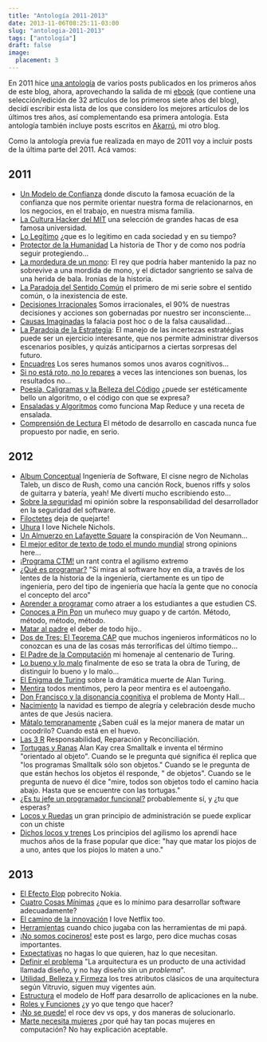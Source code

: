```yaml
---
title: "Antología 2011-2013"
date: 2013-11-06T08:25:11-03:00
slug: "antologia-2011-2013"
tags: ["antología"]
draft: false
image:
  placement: 3
---
```


En 2011 hice [una antología](/blog/2011/05/antologia.html) de varios
posts publicados en los primeros años de este blog, ahora, aprovechando
la salida de mi [ebook](http://t.co/xAz5Jftij7) (que contiene una
selección/edición de 32 artículos de los primeros siete años del blog),
decidí escribir esta lista de los que considero los mejores artículos de
los últimos tres años, así complementando esa primera antología. Esta
antología también incluye posts escritos en
[Akarrú](http://www.akarru.com/), mi otro blog.

Como la antología previa fue realizada en mayo de 2011 voy a incluir
posts de la última parte del 2011. Acá vamos:

## **2011**

-   [Un Modelo de Confianza](/blog/2011/05/un-modelo-de-confianza.html)
    donde discuto la famosa ecuación de la confianza que nos permite
    orientar nuestra forma de relacionarnos, en los negocios, en el
    trabajo, en nuestra misma familia.
-   [La Cultura Hacker del MIT](/blog/2011/06/la-cultura-hacker-del-mit.html)
    una selección de grandes hacas de esa famosa universidad.
-   [Lo Legítimo](/blog/2011/06/lo-legitimo.html)
    ¿que es lo legitimo en cada sociedad y en su tiempo?
-   [Protector de la Humanidad](https://www.akarru.com/blog/2011/06/05/protector-de-la-humanidad/)
    La historia de Thor y de como nos podría seguir protegiendo\...
-   [La mordedura de un mono](https://www.akarru.com/blog/2011/07/31/la-mordida-de-un-mono/):
    El rey que podría haber mantenido la paz no sobrevive a una mordida
    de mono, y el dictador sangriento se salva de una herida de bala.
    Ironías de la historia.
-   [La Paradoja del Sentido Común](/blog/2011/06/la-paradoja-del-sentido-comun.html)
    el primero de mi serie sobre el sentido común, o la inexistencia de
    este.
-   [Decisiones Irracionales](/blog/2011/07/decisiones-irracionales.html)
    Somos irracionales, el 90% de nuestras decisiones y acciones son
    gobernadas por nuestro ser inconsciente\...
-   [Causas Imaginadas](/blog/2011/07/causas-imaginadas.html)
    la falacia post hoc o de la falsa causalidad\...
-   [La Paradoja de la Estrategia](/blog/2011/08/la-paradoja-de-la-estrategia.html):
    El manejo de las incertezas estratégias puede ser un ejercicio
    interesante, que nos permite administrar diversos escenarios
    posibles, y quizás anticiparnos a ciertas sorpresas del futuro.
-   [Encuadres](/blog/2011/08/encuadres.html) Los
    seres humanos somos unos avaros cognitivos\...
-   [Si no está roto, no lo repares](https://www.akarru.com/blog/2011/10/01/si-no-est-roto-no-lo-repares/)
    a veces las intenciones son buenas, los resultados no\...
-   [Poesía, Caligramas y la Belleza del Código](/blog/2011/09/poesia-caligrama-y-la-belleza-del-codigo.html)
    ¿puede ser estéticamente bello un algoritmo, o el código con que se
    expresa?
-   [Ensaladas y Algoritmos](/blog/2011/10/ensaladas-y-algoritmos.html)
    como funciona Map Reduce y una receta de ensalada.
-   [Comprensión de Lectura](/blog/2011/11/comprensin-de-lectura.html)
    El método de desarrollo en cascada nunca fue propuesto por nadie, en
    serio.

## **2012**

-   [Album  Conceptual](/blog/2012/01/lbum-conceptual.html)
    Ingeniería de Software, El cisne negro de Nicholas Taleb, un disco
    de Rush, como una canción Rock, buenos riffs y solos de guitarra y
    batería, yeah! Me divertí mucho escribiendo esto\...
-   [Sobre la seguridad](/blog/2012/02/sobre-la-seguridad.html)
    mi opinión sobre la responsabilidad del desarrollador en la
    seguridad del software.
-   [Filoctetes](/blog/2012/03/14/filoctetes/) deja
    de quejarte!
-   [Uhura](/blog/2012/02/uhura.html) I love Nichele
    Nichols.
-   [Un Almuerzo en Lafayette Square](/blog/2012/03/un-almuerzo-en-lafayette-square.html)
    la conspiración de Von Neumann\...
-   [El mejor editor de texto de todo el mundo mundial](/blog/2012/04/el-mejor-editor-de-texto-de-todo-el-mundo-mundial.html)
    strong opinions here\...
-   [¡Programa CTM!](/blog/2012/04/programa-ctm.html)
    un rant contra el agilismo extremo
-   [¿Qué es programar?](/blog/2012/05/que-es-programar.html)
    "Si miras al software hoy en día, a través de los lentes de la
    historia de la ingeniería, ciertamente es un tipo de ingeniería,
    pero del tipo de ingeniería que hacía la gente que no conocía el
    concepto del arco"
-   [Aprender a programar](/blog/2012/05/aprender-a-programar.html)
    como atraer a los estudiantes a que estudien CS.
-   [Conoces a Pin Pon](/blog/2012/05/conoces-a-pin-pon.html) un
    muñeco muy guapo y de cartón. Método, método, método, método.
-   [Matar al padre](http://www.akarru.com/blog/2012/06/17/matar-al-padre/) el
    deber de todo hijo..
-   [Dos de Tres: El Teorema CAP](/blog/2012/05/dos-de-tres.html) que muchos
    ingenieros informáticos no lo conozcan es una de las cosas más
    terroríficas del último tiempo\...
-   [El Padre de la Computación](/blog/2012/06/el-padre-de-a-computacion.html)
    mi homenaje al centenario de Turing.
-   [Lo bueno y lo malo](/blog/2012/06/lo-bueno-y-lo-malo.html)
    finalmente de eso se trata la obra de Turing, de distinguir lo bueno
    y lo malo\...
-   [El Enigma de Turing](/blog/2012/06/el-enigma-de-turing.html)
    sobre la dramática muerte de Alan Turing.
-   [Mentira](/blog/2012/06/mentira.html) todos
    mentimos, pero la peor mentira es el autoengaño.
-   [Don Francisco y la disonancia cognitiva](/blog/2012/08/don-francisco-y-la-disonancia-cognitiva.html)
    el problema de Monty Hall\...
-   [Nacimiento](http://www.akarru.com/blog/2012/12/25/nacimiento/) la
    navidad es tiempo de alegría y celebración desde mucho antes de que
    Jesús naciera.
-   [Mátalo tempranamente](/blog/2012/10/matalo-tempranamente.html)
    ¿Saben cuál es la mejor manera de matar un cocodrilo? Cuando está en
    el huevo.
-   [Las 3 R](/blog/2012/10/las-3-r.html)
    Responsabilidad, Reparación y Reconciliación.
-   [Tortugas y Ranas](/blog/2012/11/tortugas-y-ranas.html) Alan
    Kay crea Smalltalk e inventa el término "orientado al objeto".
    Cuando se le pregunta qué significa él replica que "los programas
    Smalltalk sólo son objetos." Cuando se le pregunta de que están
    hechos los objetos él responde, " de objetos". Cuando se le pregunta
    de nuevo él dice "mire, todos son objetos todo el camino hacia
    abajo. Hasta que se encuentre con las tortugas."
-   [¿Es tu jefe un programador funcional?](https://www.programando.org/blog/2012/11/22/tu-jefe-es-un-programador-funcional.html)
    probablemente sí, y ¿tu que esperas?
-   [Locos y Ruedas](/blog/2012/12/locos-y-ruedas.html) un
    gran principio de administración se puede explicar con un chiste
-   [Dichos locos y trenes](/blog/2012/12/dichos-locos-y-trenes.html)
    Los principios del agilismo los aprendí hace muchos años de la frase
    popular que dice: "hay que matar los piojos de a uno, antes que los
    piojos lo maten a uno."

## **2013**

-   [El Efecto Elop](/blog/2013/01/el-efecto-elop.html)
    pobrecito Nokia.
-   [Cuatro Cosas Mínimas](/blog/2013/01/cuatro-cosas-minimas.html)
    ¿que es lo mínimo para desarrollar software adecuadamente?
-   [El camino de la innovación](/blog/2013/02/el-camino-de-la-innovacion.html)
    I love Netflix too.
-   [Herramientas](/blog/2013/02/herramientas.html)
    cuando chico jugaba con las herramientas de mi papá.
-   [¡No somos cocineros!](/blog/2013/03/no-somos-cocineros.html)
    este post es largo, pero dice muchas cosas importantes.
-   [Expectativas](/blog/2013/03/expectativas.html)
    no hagas lo que quieren, haz lo que necesitan.
-   [Definir el problema](/blog/2013/04/definir-el-problema.html)
    "La arquitectura es un producto de una actividad llamada diseño, y
    no hay diseño sin un *problema*".
-   [Utilidad, Belleza y Firmeza](/blog/2013/06/utilidad-belleza-firmeza.html)
    los tres atributos clásicos de una arquitectura según Vitruvio,
    siguen muy vigentes aún.
-   [Estructura](/blog/2013/06/estructura.html) el
    modelo de Hoff para desarrollo de aplicaciones en la nube.
-   [Roles y Funciones](/blog/2013/07/roles-y-funciones.html)
    ¿y yo que tengo que hacer?
-   [¡No se puede!](/blog/2013/08/no-se-puede.html)
    el roce dev vs ops, y dos maneras de solucionarlo.
-   [Marte necesita mujeres](/blog/2013/09/marte-necesita-mujeres.html)
    ¿por qué hay tan pocas mujeres en computación? No hay explicación
    aceptable.
